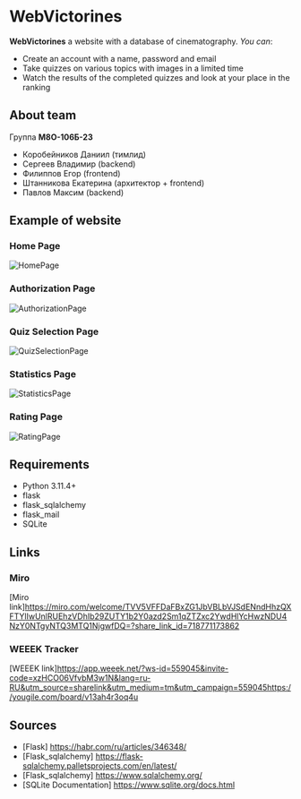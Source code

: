 # WebVictorines
**WebVictorines** a website with a database of cinematography.
*You can*:
+ Create an account with a name, password and email
+ Take quizzes on various topics with images in a limited time
+ Watch the results of the completed quizzes and look at your place in the ranking


## About team

Группа **М8О-106Б-23**

+ Коробейников Даниил (тимлид)
+ Сергеев Владимир (backend)
+ Филиппов Егор (frontend)
+ Штанникова Екатерина (архитектор + frontend)
+ Павлов Максим (backend)


## Example of website

### Home Page
![HomePage](https://i.postimg.cc/zGwNRg6j/3-After-login.png "Home Page")
### Authorization Page
![AuthorizationPage](https://i.postimg.cc/7ZrD6Vsh/2-Login.png "Authorization Page")
### Quiz Selection Page
![QuizSelectionPage](https://i.postimg.cc/d0qYR0KK/6-Choosing-a-quiz.png "Quiz Selection Page")
### Statistics Page
![StatisticsPage](https://i.postimg.cc/T2ST8Gnr/4-Statistics.png "Statistics Page")
### Rating Page
![RatingPage](https://i.postimg.cc/N0pwdwg2/8-Rating-table.png "Rating Page")


## Requirements

+ Python 3.11.4+
+ flask 
+ flask_sqlalchemy
+ flask_mail
+ SQLite


## Links
### Miro
[Miro link]<https://miro.com/welcome/TVV5VFFDaFBxZG1JbVBLbVJSdENndHhzQXFTYlIwUnlRUEhzVDhIb29ZUTY1b2Y0azd2Sm1qZTZxc2YwdHlYcHwzNDU4NzY0NTgyNTQ3MTQ1NjgwfDQ=?share_link_id=718771173862>


### WEEEK Tracker
[WEEEK link]<https://app.weeek.net/?ws-id=559045&invite-code=xzHCO06VfvbM3w1N&lang=ru-RU&utm_source=sharelink&utm_medium=tm&utm_campaign=559045https://yougile.com/board/v13ah4r3oq4u>


## Sources

+ [Flask] <https://habr.com/ru/articles/346348/>
+ [Flask_sqlalchemy] <https://flask-sqlalchemy.palletsprojects.com/en/latest/>
+ [Flask_sqlalchemy] <https://www.sqlalchemy.org/>
+ [SQLite Documentation] <https://www.sqlite.org/docs.html>